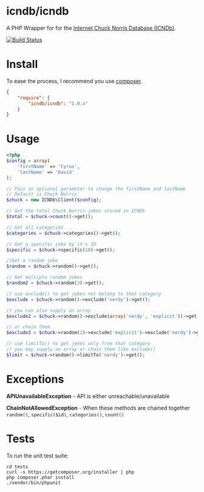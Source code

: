 # icndb/icndb

A PHP Wrapper for for the [Internet Chuck Norris Database (ICNDb)](http://www.icndb.com).

[![Build Status](https://travis-ci.org/Apathetic012/ICNDb.png)](https://travis-ci.org/Apathetic012]/ICNDb)


# Install

To ease the process, I recommend you use [composer](http://getcomposer.org/).

```JSON
{
	"require": {
		"icndb/icndb": "1.0.x"
	}
}
```

# Usage

```php
<?php
$config = array(
	'firstName' => 'Cyrus',
	'lastName' => 'David'
);

// Pass an optional parameter to change the firstName and lastName
// Default is Chuck Norris
$chuck = new ICNDb\Client($config);

// Get the total Chuck Norris jokes stored in ICNDb
$total = $chuck->count()->get();

// Get all categories
$categories = $chuck->categories()->get();

// Get a specific joke by it's ID
$specific = $chuck->specific(18)->get();

//Get a random joke
$random = $chuck->random()->get();

// Get multiple random jokes
$random2 = $chuck->random(3)->get();

// use exclude() to get jokes not belong to that category
$exclude = $chuck->random()->exclude('nerdy')->get();

// you can also supply an array
$exclude2 = $chuck->random()->exclude(array('nerdy', 'explicit'))->get();

// or chain them
$exclude3 = $chuck->random(2)->exclude('explicit')->exclude('nerdy')->get();

// use limitTo() to get jokes only from that category
// you may supply an array or chain them like exclude()
$limit = $chuck->random()->limitTo('nerdy')->get();
```

# Exceptions

**APIUnavailableException** - API is either unreachable/unavailable

**ChainNotAllowedException** - When these methods are chained together `random()`, `specific($id)`, `categories()`, `count()`


# Tests

To run the unit test suite:

```
cd tests
curl -s https://getcomposer.org/installer | php
php composer.phar install
./vendor/bin/phpunit
```